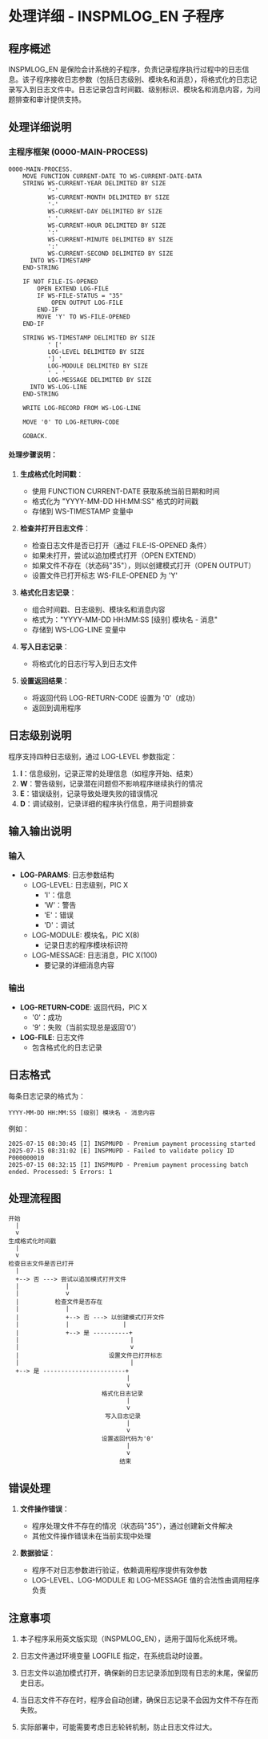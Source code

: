 # 处理详细 - INSPMLOG_EN 子程序

## 程序概述

INSPMLOG_EN 是保险会计系统的子程序，负责记录程序执行过程中的日志信息。该子程序接收日志参数（包括日志级别、模块名和消息），将格式化的日志记录写入到日志文件中。日志记录包含时间戳、级别标识、模块名和消息内容，为问题排查和审计提供支持。

## 处理详细说明

### 主程序框架 (0000-MAIN-PROCESS)

```cobol
0000-MAIN-PROCESS.
    MOVE FUNCTION CURRENT-DATE TO WS-CURRENT-DATE-DATA
    STRING WS-CURRENT-YEAR DELIMITED BY SIZE
           '-'
           WS-CURRENT-MONTH DELIMITED BY SIZE
           '-'
           WS-CURRENT-DAY DELIMITED BY SIZE
           ' '
           WS-CURRENT-HOUR DELIMITED BY SIZE
           ':'
           WS-CURRENT-MINUTE DELIMITED BY SIZE
           ':'
           WS-CURRENT-SECOND DELIMITED BY SIZE
      INTO WS-TIMESTAMP
    END-STRING
    
    IF NOT FILE-IS-OPENED
        OPEN EXTEND LOG-FILE
        IF WS-FILE-STATUS = "35"
            OPEN OUTPUT LOG-FILE
        END-IF
        MOVE 'Y' TO WS-FILE-OPENED
    END-IF
    
    STRING WS-TIMESTAMP DELIMITED BY SIZE
           ' ['
           LOG-LEVEL DELIMITED BY SIZE
           '] '
           LOG-MODULE DELIMITED BY SIZE
           ' - '
           LOG-MESSAGE DELIMITED BY SIZE
      INTO WS-LOG-LINE
    END-STRING
    
    WRITE LOG-RECORD FROM WS-LOG-LINE
    
    MOVE '0' TO LOG-RETURN-CODE
    
    GOBACK.
```

#### 处理步骤说明：

1. **生成格式化时间戳**：
   - 使用 FUNCTION CURRENT-DATE 获取系统当前日期和时间
   - 格式化为 "YYYY-MM-DD HH:MM:SS" 格式的时间戳
   - 存储到 WS-TIMESTAMP 变量中

2. **检查并打开日志文件**：
   - 检查日志文件是否已打开（通过 FILE-IS-OPENED 条件）
   - 如果未打开，尝试以追加模式打开（OPEN EXTEND）
   - 如果文件不存在（状态码"35"），则以创建模式打开（OPEN OUTPUT）
   - 设置文件已打开标志 WS-FILE-OPENED 为 'Y'

3. **格式化日志记录**：
   - 组合时间戳、日志级别、模块名和消息内容
   - 格式为："YYYY-MM-DD HH:MM:SS [级别] 模块名 - 消息"
   - 存储到 WS-LOG-LINE 变量中

4. **写入日志记录**：
   - 将格式化的日志行写入到日志文件

5. **设置返回结果**：
   - 将返回代码 LOG-RETURN-CODE 设置为 '0'（成功）
   - 返回到调用程序

## 日志级别说明

程序支持四种日志级别，通过 LOG-LEVEL 参数指定：

1. **I**：信息级别，记录正常的处理信息（如程序开始、结束）
2. **W**：警告级别，记录潜在问题但不影响程序继续执行的情况
3. **E**：错误级别，记录导致处理失败的错误情况
4. **D**：调试级别，记录详细的程序执行信息，用于问题排查

## 输入输出说明

### 输入
- **LOG-PARAMS**: 日志参数结构
  - LOG-LEVEL: 日志级别，PIC X
    - 'I'：信息
    - 'W'：警告
    - 'E'：错误
    - 'D'：调试
  - LOG-MODULE: 模块名，PIC X(8)
    - 记录日志的程序模块标识符
  - LOG-MESSAGE: 日志消息，PIC X(100)
    - 要记录的详细消息内容

### 输出
- **LOG-RETURN-CODE**: 返回代码，PIC X
  - '0'：成功
  - '9'：失败（当前实现总是返回'0'）
- **LOG-FILE**: 日志文件
  - 包含格式化的日志记录

## 日志格式

每条日志记录的格式为：

```
YYYY-MM-DD HH:MM:SS [级别] 模块名 - 消息内容
```

例如：
```
2025-07-15 08:30:45 [I] INSPMUPD - Premium payment processing started
2025-07-15 08:31:02 [E] INSPMUPD - Failed to validate policy ID P000000010
2025-07-15 08:32:15 [I] INSPMUPD - Premium payment processing batch ended. Processed: 5 Errors: 1
```

## 处理流程图

```
开始
  |
  v
生成格式化时间戳
  |
  v
检查日志文件是否已打开
  |
  +--> 否 ---> 尝试以追加模式打开文件
  |             |
  |             v
  |          检查文件是否存在
  |             |
  |             +--> 否 ---> 以创建模式打开文件
  |             |               |
  |             +--> 是 ----------+
  |                               |
  |                               v
  |                         设置文件已打开标志
  |                               |
  +--> 是 -----------------------+
                                 |
                                 v
                          格式化日志记录
                                 |
                                 v
                           写入日志记录
                                 |
                                 v
                          设置返回代码为'0'
                                 |
                                 v
                               结束
```

## 错误处理

1. **文件操作错误**：
   - 程序处理文件不存在的情况（状态码"35"），通过创建新文件解决
   - 其他文件操作错误未在当前实现中处理

2. **数据验证**：
   - 程序不对日志参数进行验证，依赖调用程序提供有效参数
   - LOG-LEVEL、LOG-MODULE 和 LOG-MESSAGE 值的合法性由调用程序负责

## 注意事项

1. 本子程序采用英文版实现（INSPMLOG_EN），适用于国际化系统环境。

2. 日志文件通过环境变量 LOGFILE 指定，在系统启动时设置。

3. 日志文件以追加模式打开，确保新的日志记录添加到现有日志的末尾，保留历史日志。

4. 当日志文件不存在时，程序会自动创建，确保日志记录不会因为文件不存在而失败。

5. 实际部署中，可能需要考虑日志轮转机制，防止日志文件过大。 